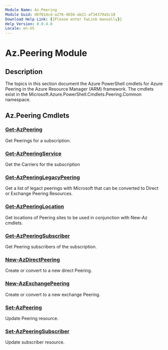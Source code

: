 ```yaml
---
Module Name: Az.Peering
Module Guid: d6f014cd-a276-4b56-ab21-af34379a5c18
Download Help Link: {{Please enter FwLink manually}}
Help Version: 0.0.4.0
Locale: en-US
---
```


# Az.Peering Module
## Description
The topics in this section document the Azure PowerShell cmdlets for Azure Peering in the Azure Resource Manager (ARM) framework. The cmdlets exist in the Microsoft.Azure.PowerShell.Cmdlets.Peering.Common namespace.

## Az.Peering Cmdlets
### [Get-AzPeering](Get-AzPeering.md)
Get Peerings for a subscription.

### [Get-AzPeeringService](Get-AzPeeringService.md)
Get the Carriers for the subscription

### [Get-AzPeeringLegacyPeering](Get-AzPeeringLegacyPeering.md)
Get a list of legact peerings with Microsoft that can be converted to Direct or Exchange Peering Resources.

### [Get-AzPeeringLocation](Get-AzPeeringLocation.md)
Get locations of Peering sites to be used in conjunction with New-Az cmdlets.

### [Get-AzPeeringSubscriber](Get-AzPeeringSubscriber.md)
Get Peering subscribers of the subscription. 


### [New-AzDirectPeering](New-AzDirectPeering.md)
Create or convert to a new direct Peering.

### [New-AzExchangePeering](New-AzExchangePeering.md)
Create or convert to a new exchange Peering.

### [Set-AzPeering](Set-AzPeering.md)
Update Peering resource.

### [Set-AzPeeringSubscriber](Set-AzPeeringSubscriber.md)
Update subscriber resource.

